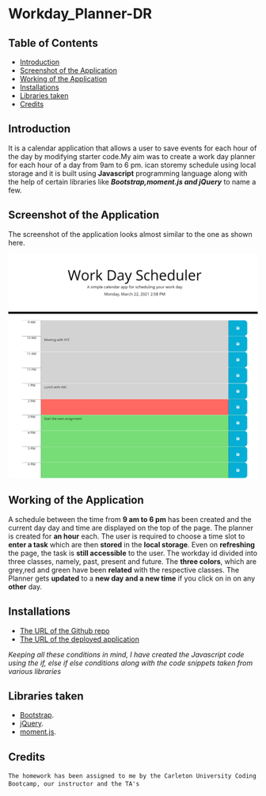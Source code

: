 # Workday_Planner-DR


## Table of Contents
* [Introduction](#introduction)
* [Screenshot of the Application](#webpage)
* [Working of the Application](#web)
* [Installations](#installations)
* [Libraries taken](#details)
* [Credits](#credits)

 ## Introduction 
It is a  calendar application that allows a user to save events for each hour of the day by modifying starter code.My aim was to create a work day planner for each hour of a day from 9am to 6 pm. ican storemy schedule using local storage and it is built using **Javascript** programming language along with the help of certain libraries like ***Bootstrap,moment.js and jQuery*** to name a few.
 
 
 ## Screenshot of the Application
 The screenshot of the application looks almost similar to the one as shown here.

 
 ![Image](workday.png)
 
 ## Working of the Application
   A schedule between the time from __9 am to 6 pm__ has been created and the current day day and time are displayed on the top of the page.
   The planner is created for __an hour__ each.
   The user is required to choose a time slot to __enter a task__ which are then __stored__ in the __local storage__.
   Even on __refreshing__ the page, the task is __still accessible__ to the user.
   The workday id divided into three classes, namely, past, present and future.
   The __three colors__, which are grey,red and green have been __related__ with the respective classes.
    The Planner gets __updated__ to a __new day and a new time__ if you click on in on any __other__ day.
   

 
 
 ## Installations
   * [The URL of the Github repo](https://github.com/Dipti2021/Workday_Planner-DR)
   * [The URL of the deployed application](https://dipti2021.github.io/Workday_Planner-DR/)
 

  *Keeping all these conditions in mind, I have created the Javascript code using the if, else if else conditions along with the code snippets taken from various libraries*
  
 ## Libraries taken
   * [Bootstrap](https://getbootstrap.com/).
   * [jQuery](https://jquery.com/).
   * [moment.js](https://momentjs.com/).


 ## Credits
    The homework has been assigned to me by the Carleton University Coding Bootcamp, our instructor and the TA's
   
     
